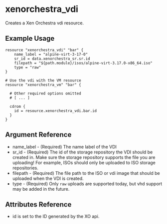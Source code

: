 # xenorchestra_vdi

Creates a Xen Orchestra vdi resource.

## Example Usage

```hcl
resource "xenorchestra_vdi" "bar" {
    name_label = "alpine-virt-3-17-0"
    sr_id = data.xenorchestra_sr.sr.id
    filepath = "${path.module}/isos/alpine-virt-3.17.0-x86_64.iso"
    type = "raw"
}

# Use the vdi with the VM resource
resource "xenorchestra_vm" "bar" {

  # Other required options omitted
  # [ ... ]

  cdrom {
    id = resource.xenorchestra_vdi.bar.id
  }
}
```

## Argument Reference
* name_label - (Required) The name label of the VDI
* sr_id - (Required) The id of the storage repository the VDI should be created in. Make sure the storage repository supports the file you are uploading! For example, ISOs should only be uploaded to ISO storage repositories.
* filepath - (Required) The file path to the ISO or vdi image that should be uploaded when the VDI is created.
* type - (Required) Only `raw` uploads are supported today, but vhd support may be added in the future.

## Attributes Reference
* id is set to the ID generated by the XO api.
